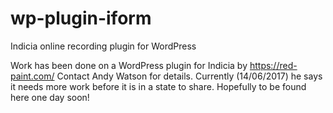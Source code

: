 # wp-plugin-iform
Indicia online recording plugin for WordPress

Work has been done on a WordPress plugin for Indicia by https://red-paint.com/
Contact Andy Watson for details.
Currently (14/06/2017) he says it needs more work before it is in a state to share.
Hopefully to be found here one day soon!
